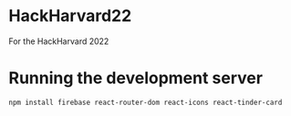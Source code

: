 # HackHarvard22
For the HackHarvard 2022


# Running the development server

`npm install firebase react-router-dom react-icons react-tinder-card`